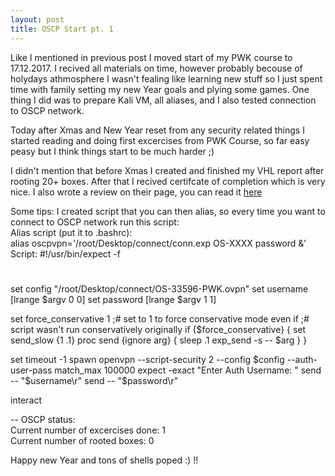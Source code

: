 ```yaml
---
layout: post
title: OSCP Start pt. 1
---
```


Like I mentioned in previous post I moved start of my PWK course to 17.12.2017. I recived all materials on time, however probably becouse of holydays athmosphere I wasn't fealing like learning new stuff so I just spent time with family setting my new Year goals and plying some games. One thing I did was to prepare Kali VM, all aliases, and I also tested connection to OSCP network.

Today after Xmas and New Year reset from any security related things I started reading and doing first excercises from PWK Course, so far easy peasy but I think things start to be much harder ;)

I didn't mention that before Xmas I created and finished my VHL report after rooting 20+ boxes. After that I recived certifcate of completion which is very nice. I also wrote a review on their page, you can read it [here](https://www.virtualhackinglabs.com/reviews/)

Some tips:
I created script that you can then alias, so every time you want to connect to OSCP network run this script:  
Alias script (put it to .bashrc):  
alias oscpvpn='/root/Desktop/connect/conn.exp OS-XXXX password &'  
Script:
#!/usr/bin/expect -f
#

set config "/root/Desktop/connect/OS-33596-PWK.ovpn"
set username [lrange $argv 0 0]
set password [lrange $argv 1 1]

set force_conservative 1  ;# set to 1 to force conservative mode even if
                          ;# script wasn't run conservatively originally
if {$force_conservative} {
        set send_slow {1 .1}
        proc send {ignore arg} {
                sleep .1
                exp_send -s -- $arg
        }
}

set timeout -1
spawn openvpn --script-security 2  --config $config --auth-user-pass
match_max 100000
expect -exact "Enter Auth Username: "
send -- "$username\r"
send -- "$password\r"

interact

--
OSCP status:  
Current number of excercises done: 1  
Current number of rooted boxes: 0  

Happy new Year and tons of shells poped :) !!
